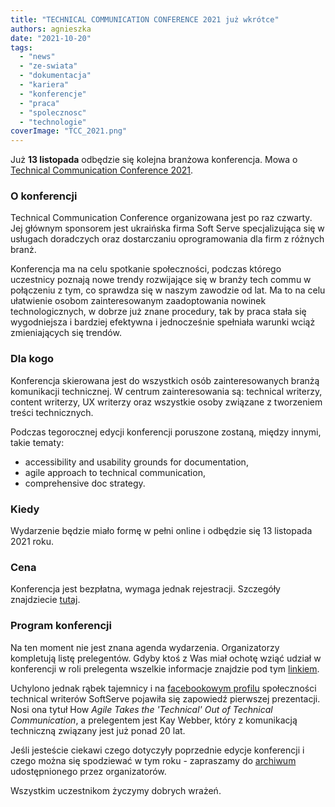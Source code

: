 ```yaml
---
title: "TECHNICAL COMMUNICATION CONFERENCE 2021 już wkrótce"
authors: agnieszka
date: "2021-10-20"
tags:
  - "news"
  - "ze-swiata"
  - "dokumentacja"
  - "kariera"
  - "konferencje"
  - "praca"
  - "spolecznosc"
  - "technologie"
coverImage: "TCC_2021.png"
---
```


Już **13 listopada** odbędzie się kolejna branżowa konferencja. Mowa o
[Technical Communication Conference 2021](https://www.softserveinc.com/en-us/events/technical-communication-conference-2021).

<!--truncate-->

### O konferencji

Technical Communication Conference organizowana jest po raz czwarty. Jej głównym
sponsorem jest ukraińska firma Soft Serve specjalizująca się w usługach
doradczych oraz dostarczaniu oprogramowania dla firm z różnych branż.

Konferencja ma na celu spotkanie społeczności, podczas którego uczestnicy
poznają nowe trendy rozwijające się w branży tech commu w połączeniu z tym, co
sprawdza się w naszym zawodzie od lat. Ma to na celu ułatwienie osobom
zainteresowanym zaadoptowania nowinek technologicznych, w dobrze już znane
procedury, tak by praca stała się wygodniejsza i bardziej efektywna i
jednocześnie spełniała warunki wciąż zmieniających się trendów.

### Dla kogo

Konferencja skierowana jest do wszystkich osób zainteresowanych branżą
komunikacji technicznej. W centrum zainteresowania są: technical writerzy,
content writerzy, UX writerzy oraz wszystkie osoby związane z tworzeniem treści
technicznych.

Podczas tegorocznej edycji konferencji poruszone zostaną, między innymi, takie
tematy:

- accessibility and usability grounds for documentation,
- agile approach to technical communication,
- comprehensive doc strategy.

### Kiedy

Wydarzenie będzie miało formę w pełni online i odbędzie się 13 listopada 2021
roku.

### Cena

Konferencja jest bezpłatna, wymaga jednak rejestracji. Szczegóły znajdziecie
[tutaj](https://softserveinc.events/techcommconference/?utm_campaign=Tech%20Comms%20Conf%202021&utm_source=Website&utm_medium=event%20page&utm_term=on%20SoftServe).

### Program konferencji

Na ten moment nie jest znana agenda wydarzenia. Organizatorzy kompletują listę
prelegentów. Gdyby ktoś z Was miał ochotę wziąć udział w konferencji w roli
prelegenta wszelkie informacje znajdzie pod tym
[linkiem](https://softserveinc.events/techcomm_sp/).

Uchylono jednak rąbek tajemnicy i na
[facebookowym profilu](https://www.facebook.com/SoftServeTechComm) społeczności
technical writerów SoftServe pojawiła się zapowiedź pierwszej prezentacji. Nosi
ona tytuł How _Agile Takes the 'Technical' Out of Technical Communication_, a
prelegentem jest Kay Webber, który z komunikacją techniczną związany jest już
ponad 20 lat.

Jeśli jesteście ciekawi czego dotyczyły poprzednie edycje konferencji i czego
można się spodziewać w tym roku - zapraszamy do
[archiwum](https://softserveinc.events/techcommconference_archive/)
udostępnionego przez organizatorów.

Wszystkim uczestnikom życzymy dobrych wrażeń.
